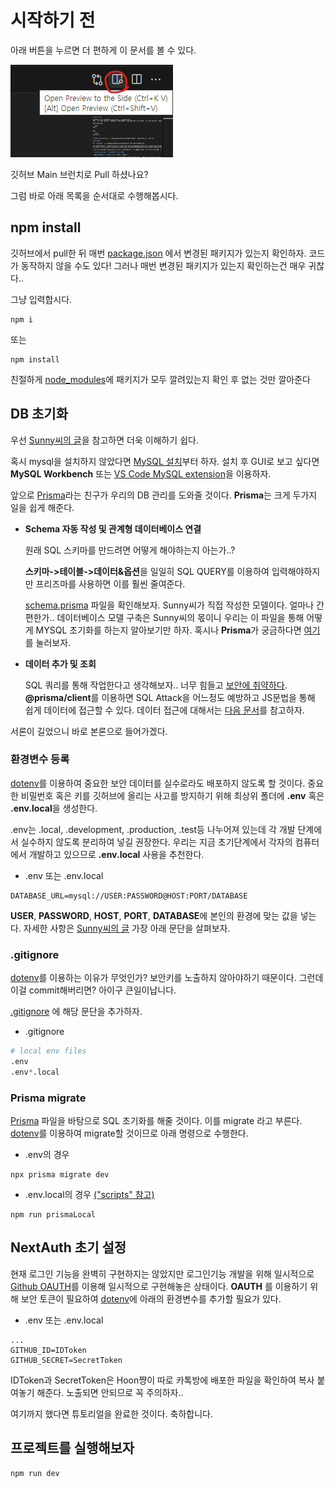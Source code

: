 # 시작하기 전

아래 버튼을 누르면 더 편하게 이 문서를 볼 수 있다.

![alt](markdown.png)

깃허브 Main 브런치로 Pull 하셨나요?

그럼 바로 아래 목록을 순서대로 수행해봅시다.

## npm install

깃허브에서 pull한 뒤 매번 [package.json](../../package.json)
에서 변경된 패키지가 있는지 확인하자. 코드가 동작하지 않을 수도 있다! 그러나 매번 변경된 패키지가 있는지 확인하는건 매우 귀찮다..

그냥 입력합시다.

```shell
npm i
```

또는

```shell
npm install
```

친절하게 [node_modules](../../node_modules)에 패키지가 모두 깔려있는지 확인 후 없는 것만 깔아준다

## DB 초기화

우선 [Sunny씨의 글](../Database/database_setting.md)을 참고하면 더욱 이해하기 쉽다.

혹시 mysql을 설치하지 않았다면 [MySQL 설치](https://dev.mysql.com/downloads/installer/)부터 하자. 설치 후 GUI로 보고 싶다면 **MySQL Workbench** 또는 [VS Code MySQL extension](https://marketplace.visualstudio.com/items?itemName=cweijan.vscode-mysql-client2)을 이용하자.

앞으로 [Prisma](https://www.prisma.io/)라는 친구가 우리의 DB 관리를 도와줄 것이다. **Prisma**는 크게 두가지 일을 쉽게 해준다.

- **Schema 자동 작성 및 관계형 데이터베이스 연결**

  원래 SQL 스키마를 만드려면 어떻게 해야하는지 아는가..?

  **스키마->테이블->데이터&옵션**을 일일히 SQL QUERY를 이용하여 입력해야하지만 프리즈마를 사용하면 이를 훨씬 줄여준다.

  [schema.prisma](../../prisma/schema.prisma) 파일을 확인해보자.  Sunny씨가 직접 작성한 모델이다. 얼마나 간편한가.. 데이터베이스 모델 구축은 Sunny씨의 몫이니 우리는 이 파일을 통해 어떻게 MYSQL 초기화를 하는지 알아보기만 하자. 혹시나 **Prisma**가 궁금하다면 [여기](https://www.prisma.io/docs/getting-started/setup-prisma/start-from-scratch/relational-databases-node-mysql)를 눌러보자.

- **데이터 추가 및 조회**

  SQL 쿼리를 통해 작업한다고 생각해보자.. 너무 힘들고 [보안에 취약하다](https://youtu.be/FoZ2cucLiDs?si=EuTgWhNKGZ3A8ew3). **@prisma/client**를 이용하면 SQL Attack을 어느정도 예방하고 JS문법을 통해 쉽게 데이터에 접근할 수 있다. 데이터 접근에 대해서는 [다음 문서](https://www.prisma.io/docs/getting-started/setup-prisma/start-from-scratch/relational-databases/querying-the-database-node-mysql)를 참고하자.

서론이 길었으니 바로 본론으로 들어가겠다.

### 환경변수 등록

[dotenv](https://www.daleseo.com/js-dotenv/)를 이용하여 중요한 보안 데이터를 실수로라도 배포하지 않도록 할 것이다. 중요한 비밀번호 혹은 키를 깃허브에 올리는 사고를 방지하기 위해 최상위 폴더에 **.env** 혹은 **.env.local**을 생성한다.

.env는 .local, .development, .production, .test등 나누어져 있는데 각 개발 단계에서 실수하지 않도록 분리하여 넣길 권장한다. 우리는 지금 초기단계에서 각자의 컴퓨터에서 개발하고 있으므로 **.env.local** 사용을 추천한다.

- .env 또는 .env.local

```shell
DATABASE_URL=mysql://USER:PASSWORD@HOST:PORT/DATABASE
```

**USER**, **PASSWORD**, **HOST**, **PORT**, **DATABASE**에 본인의 환경에 맞는 값을 넣는다. 자세한 사항은 [Sunny씨의 글](../Database/database_setting.md) 가장 아래 문단을 살펴보자.

### .gitignore

[dotenv](https://www.daleseo.com/js-dotenv/)를 이용하는 이유가 무엇인가? 보안키를 노출하지 않아야하기 때문이다. 그런데 이걸 commit해버리면? 아이구 큰일이납니다.

[.gitignore](../../.gitignore) 에 해당 문단을 추가하자.

- .gitignore

```python
# local env files
.env
.env*.local
```

### Prisma migrate

[Prisma](https://www.prisma.io/) 파일을 바탕으로 SQL 초기화를 해줄 것이다. 이를 migrate 라고 부른다. [dotenv](https://www.daleseo.com/js-dotenv/)를 이용하여 migrate할 것이므로 아래 명령으로 수행한다.

- .env의 경우

```shell
npx prisma migrate dev
```

- .env.local의 경우 [("scripts" 참고)](../../package.json)

```shell
npm run prismaLocal
```

## NextAuth 초기 설정

현재 로그인 기능을 완벽히 구현하지는 않았지만 로그인기능 개발을 위해 일시적으로 [Github OAUTH](https://velog.io/@shyuuuuni/OAuth-%EC%95%8C%EC%95%84%EB%B3%B4%EA%B8%B0-with-github-%EB%A1%9C%EA%B7%B8%EC%9D%B8)를 이용해 일시적으로 구현해놓은 상태이다. **OAUTH** 를 이용하기 위해 보안 토큰이 필요하여 [dotenv](https://www.daleseo.com/js-dotenv/)에 아래의 환경변수를 추가할 필요가 있다.

- .env 또는 .env.local

```shell
...
GITHUB_ID=IDToken
GITHUB_SECRET=SecretToken
```

IDToken과 SecretToken은 Hoon쨩이 따로 카톡방에 배포한 파일을 확인하여 복사 붙여놓기 해준다. 노출되면 안되므로 꼭 주의하자..

여기까지 했다면 튜토리얼을 완료한 것이다. 축하합니다.

## 프로젝트를 실행해보자

```shell
npm run dev
```
